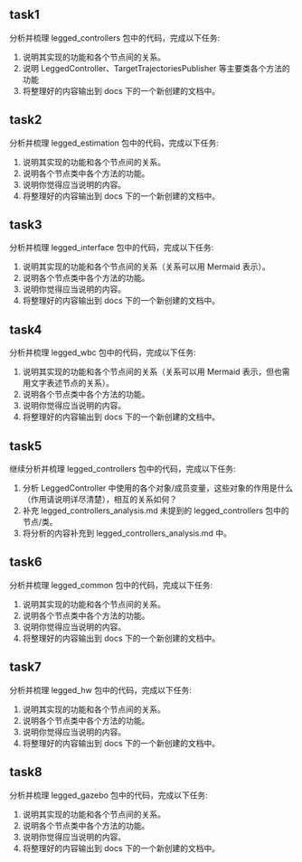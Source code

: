 ## task1
分析并梳理 legged_controllers 包中的代码，完成以下任务:
1. 说明其实现的功能和各个节点间的关系。
2. 说明 LeggedController、TargetTrajectoriesPublisher 等主要类各个方法的功能
3. 将整理好的内容输出到 docs 下的一个新创建的文档中。

## task2
分析并梳理 legged_estimation 包中的代码，完成以下任务:
1. 说明其实现的功能和各个节点间的关系。
2. 说明各个节点类中各个方法的功能。
3. 说明你觉得应当说明的内容。
4. 将整理好的内容输出到 docs 下的一个新创建的文档中。

## task3
分析并梳理 legged_interface 包中的代码，完成以下任务:
1. 说明其实现的功能和各个节点间的关系（关系可以用 Mermaid 表示）。
2. 说明各个节点类中各个方法的功能。
3. 说明你觉得应当说明的内容。
4. 将整理好的内容输出到 docs 下的一个新创建的文档中。

## task4
分析并梳理 legged_wbc 包中的代码，完成以下任务:
1. 说明其实现的功能和各个节点间的关系（关系可以用 Mermaid 表示，但也需用文字表述节点的关系）。
2. 说明各个节点类中各个方法的功能。
3. 说明你觉得应当说明的内容。
4. 将整理好的内容输出到 docs 下的一个新创建的文档中。

## task5
继续分析并梳理 legged_controllers 包中的代码，完成以下任务:
1. 分析 LeggedController 中使用的各个对象/成员变量，这些对象的作用是什么（作用请说明详尽清楚），相互的关系如何？
2. 补充 legged_controllers_analysis.md 未提到的 legged_controllers 包中的节点/类。
3. 将分析的内容补充到 legged_controllers_analysis.md 中。

## task6
分析并梳理 legged_common 包中的代码，完成以下任务:
1. 说明其实现的功能和各个节点间的关系。
2. 说明各个节点类中各个方法的功能。
3. 说明你觉得应当说明的内容。
4. 将整理好的内容输出到 docs 下的一个新创建的文档中。

## task7
分析并梳理 legged_hw 包中的代码，完成以下任务:
1. 说明其实现的功能和各个节点间的关系。
2. 说明各个节点类中各个方法的功能。
3. 说明你觉得应当说明的内容。
4. 将整理好的内容输出到 docs 下的一个新创建的文档中。

## task8
分析并梳理 legged_gazebo 包中的代码，完成以下任务:
1. 说明其实现的功能和各个节点间的关系。
2. 说明各个节点类中各个方法的功能。
3. 说明你觉得应当说明的内容。
4. 将整理好的内容输出到 docs 下的一个新创建的文档中。
